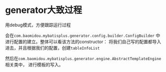 # generator大致过程
用debug模式，方便跟踪运行过程

会在`com.baomidou.mybatisplus.generator.config.builder.ConfigBuilder`
中进行配置的建立。整体可以看该方法的constructor：
将我们自己写的配置都导入进去，并且根据我们的配置，创建`tableInfoList`

然后在`com.baomidou.mybatisplus.generator.engine.AbstractTemplateEngine`相关类中，
进行模板的写入。
